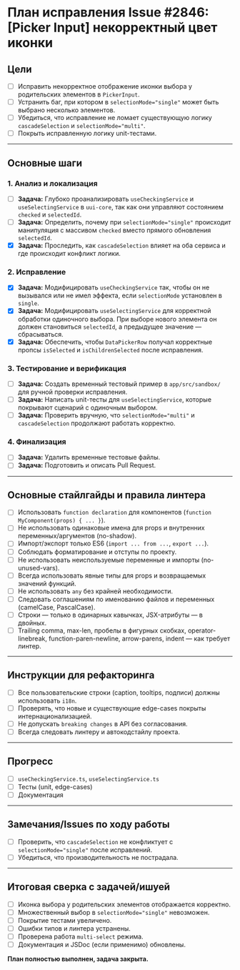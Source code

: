 # План исправления Issue #2846: [Picker Input] некорректный цвет иконки

## Цели
- [ ] Исправить некорректное отображение иконки выбора у родительских элементов в `PickerInput`.
- [ ] Устранить баг, при котором в `selectionMode="single"` может быть выбрано несколько элементов.
- [ ] Убедиться, что исправление не ломает существующую логику `cascadeSelection` и `selectionMode="multi"`.
- [ ] Покрыть исправленную логику unit-тестами.

---

## Основные шаги

### 1. Анализ и локализация
- [ ] **Задача:** Глубоко проанализировать `useCheckingService` и `useSelectingService` в `uui-core`, так как они управляют состоянием `checked` и `selectedId`.
- [ ] **Задача:** Определить, почему при `selectionMode="single"` происходит манипуляция с массивом `checked` вместо прямого обновления `selectedId`.
- [x] **Задача:** Проследить, как `cascadeSelection` влияет на оба сервиса и где происходит конфликт логики.

### 2. Исправление
- [x] **Задача:** Модифицировать `useCheckingService` так, чтобы он не вызывался или не имел эффекта, если `selectionMode` установлен в `single`.
- [x] **Задача:** Модифицировать `useSelectingService` для корректной обработки одиночного выбора. При выборе нового элемента он должен становиться `selectedId`, а предыдущее значение — сбрасываться.
- [x] **Задача:** Обеспечить, чтобы `DataPickerRow` получал корректные пропсы `isSelected` и `isChildrenSelected` после исправления.

### 3. Тестирование и верификация
- [ ] **Задача:** Создать временный тестовый пример в `app/src/sandbox/` для ручной проверки исправления.
- [ ] **Задача:** Написать unit-тесты для `useSelectingService`, которые покрывают сценарий с одиночным выбором.
- [ ] **Задача:** Проверить вручную, что `selectionMode="multi"` и `cascadeSelection` продолжают работать корректно.

### 4. Финализация
- [ ] **Задача:** Удалить временные тестовые файлы.
- [ ] **Задача:** Подготовить и описать Pull Request.

---

## Основные стайлгайды и правила линтера
- [ ] Использовать `function declaration` для компонентов (`function MyComponent(props) { ... }`).
- [ ] Не использовать одинаковые имена для props и внутренних переменных/аргументов (no-shadow).
- [ ] Импорт/экспорт только ES6 (`import ... from ...`, `export ...`).
- [ ] Соблюдать форматирование и отступы по проекту.
- [ ] Не использовать неиспользуемые переменные и импорты (no-unused-vars).
- [ ] Всегда использовать явные типы для props и возвращаемых значений функций.
- [ ] Не использовать `any` без крайней необходимости.
- [ ] Следовать соглашениям по именованию файлов и переменных (camelCase, PascalCase).
- [ ] Строки — только в одинарных кавычках, JSX-атрибуты — в двойных.
- [ ] Trailing comma, max-len, пробелы в фигурных скобках, operator-linebreak, function-paren-newline, arrow-parens, indent — как требует линтер.

---

## Инструкции для рефакторинга
- [ ] Все пользовательские строки (caption, tooltips, подписи) должны использовать `i18n`.
- [ ] Проверять, что новые и существующие edge-cases покрыты интернационализацией.
- [ ] Не допускать `breaking changes` в API без согласования.
- [ ] Всегда следовать линтеру и автокодстайлу проекта.

---

## Прогресс
- [ ] `useCheckingService.ts`, `useSelectingService.ts`
- [ ] Тесты (unit, edge-cases)
- [ ] Документация

---

## Замечания/Issues по ходу работы
- [ ] Проверить, что `cascadeSelection` не конфликтует с `selectionMode="single"` после исправлений.
- [ ] Убедиться, что производительность не пострадала.

---

## Итоговая сверка с задачей/ишуей
- [ ] Иконка выбора у родительских элементов отображается корректно.
- [ ] Множественный выбор в `selectionMode="single"` невозможен.
- [ ] Покрытие тестами увеличено.
- [ ] Ошибки типов и линтера устранены.
- [ ] Проверена работа `multi-select` режима.
- [ ] Документация и JSDoc (если применимо) обновлены.

**План полностью выполнен, задача закрыта.**